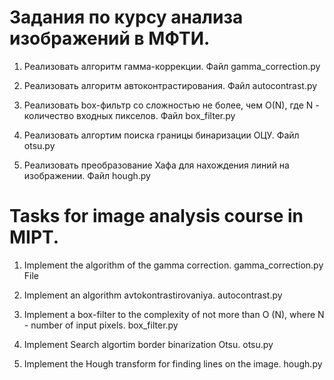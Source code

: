 # Задания по курсу анализа изображений в МФТИ.

1. Реализовать алгоритм гамма-коррекции. Файл gamma_correction.py

2. Реализовать алгоритм автоконтрастирования. Файл autocontrast.py

3. Реализовать box-фильтр со сложностью не более, чем O(N),
где N - количество входных пикселов. Файл box_filter.py

4. Реализовать алгортим поиска границы бинаризации ОЦУ. Файл otsu.py

5. Реализовать преобразование Хафа для нахождения линий на изображении.
Файл hough.py


# Tasks for image analysis course in MIPT.

1. Implement the algorithm of the gamma correction. gamma_correction.py File

2. Implement an algorithm avtokontrastirovaniya. autocontrast.py

3. Implement a box-filter to the complexity of not more than O (N),
where N - number of input pixels. box_filter.py

4. Implement Search algortim border binarization Otsu. otsu.py

5. Implement the Hough transform for finding lines on the image.
hough.py